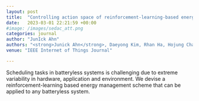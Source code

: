 ```yaml
---
layout: post
title:  "Controlling action space of reinforcement-learning-based energy management in batteryless applications"
date:   2023-03-01 22:21:59 +00:00
#image: /images/sedac_att.png
categories: journal
author: "JunIck Ahn"
authors: "<strong>Junick Ahn</strong>, Daeyong Kim, Rhan Ha, Hojung Cha"
venue: "IEEE Internet of Things Journal"

---
```


Scheduling tasks in batteryless systems is challenging due to extreme variability in hardware, application and environment.
We devise a reinforcement-learning based energy management scheme that can be applied to any batteryless system.   
